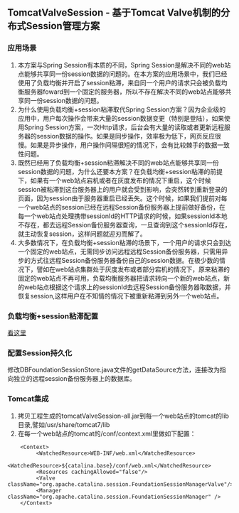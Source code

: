 ## TomcatValveSession - 基于Tomcat Valve机制的分布式Session管理方案


### 应用场景
1. 本方案与Spring Session有本质的不同，Spring Session是解决不同的web站点能够共享同一份session数据的问题的。在本方案的应用场景中，我们已经使用了负载均衡并开启了session粘滞，来自同一个用户的请求只会被负载均衡服务器foward到一个固定的服务器，所以不存在解决不同的web站点能够共享同一份session数据的问题。
2. 为什么使用负载均衡+session粘滞取代Spring Session方案？因为企业级的应用中，用户每次操作会带来大量的session数据变更（特别是登陆），如果使用Spring Session方案，一次Http请求，后台会有大量的读取或者更新远程服务器的session数据的操作。如果是同步操作，效率极为低下，网页反应很慢。如果是异步操作，用户操作间隔很短的情况下，会有比较棘手的数据一致性问题。
3. 既然已经用了负载均衡+session粘滞解决不同的web站点能够共享同一份session数据的问题，为什么还要本方案？在负载均衡+session粘滞的前提下，如果有一个web站点宕机或者在灰度发布的情况下重启，这个时候session被粘滞到这台服务器上的用户就会受到影响，会突然转到重新登录的页面，因为session由于服务器重启已经丢失。这个时候，如果我们提前对每一个web站点的session已经在远程Session备份服务器上提前做好备份，在每一个web站点处理携带sessionId的HTTP请求的时候，如果sessionId本地不存在，都去远程Session备份服务器查询，一旦查询到这个sessionId存在，就主动恢复session，这样问题就迎刃而解了。
4. 大多数情况下，在负载均衡+session粘滞的场景下，一个用户的请求只会到达一个固定的web站点，无需同步访问远程远程Session备份服务器，只需用异步的方式往远程Session备份服务器备份自己的session数据。在极少数的情况下，譬如在web站点集群处于灰度发布或者部分宕机的情况下，原来粘滞的固定的web站点不再可用，负载均衡服务器把请求转向一个新的web站点，新的web站点根据这个请求上的sessionId去远程Session备份服务器取数据，并恢复session,这样用户在不知情的情况下被重新粘滞到另外一个web站点。

### 负载均衡+session粘滞配置
[看这里](https://github.com/artbite008/TomcatValveSession/blob/master/LoadBalancer.md)

### 配置Session持久化
修改DBFoundationSessionStore.java文件的getDataSource方法，连接改为指向独立的远程session备份服务器上的数据库。

### Tomcat集成

1. 拷贝工程生成的tomcatValveSession-all.jar到每一个web站点的tomcat的lib目录,譬如/usr/share/tomcat7/lib
2. 在每一个web站点的tomcat的/conf/context.xml里做如下配置：
```
    <Context>
         <WatchedResource>WEB-INF/web.xml</WatchedResource>
         <WatchedResource>${catalina.base}/conf/web.xml</WatchedResource>
         <Resources cachingAllowed="false"/>
         <Valve className="org.apache.catalina.session.FoundationSessionManagerValve"/>
         <Manager className="org.apache.catalina.session.FoundationSessionManager" /> 
    </Context>
```




